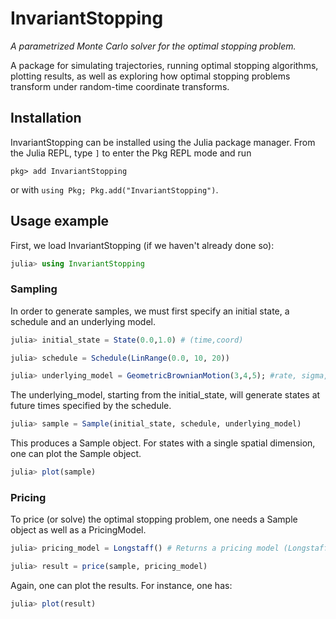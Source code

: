 # InvariantStopping

*A parametrized Monte Carlo solver for the optimal stopping problem.*

A package for simulating trajectories, running optimal stopping algorithms, plotting results, as well as exploring how optimal stopping problems transform under random-time coordinate transforms.


## Installation

InvariantStopping can be installed using the Julia package manager.
From the Julia REPL, type `]` to enter the Pkg REPL mode and run

```
pkg> add InvariantStopping
```
or with `using Pkg; Pkg.add("InvariantStopping")`.

## Usage example

First, we load InvariantStopping (if we haven't already done so):
```julia
julia> using InvariantStopping
```

### Sampling

In order to generate samples, we must first specify an initial state, a schedule and an underlying model.

```julia
julia> initial_state = State(0.0,1.0) # (time,coord)

julia> schedule = Schedule(LinRange(0.0, 10, 20)) 

julia> underlying_model = GeometricBrownianMotion(3,4,5); #rate, sigma, dividend
```

The underlying_model, starting from the initial_state, will generate states at future times specified by the schedule.

```julia
julia> sample = Sample(initial_state, schedule, underlying_model)
```
This produces a Sample object. For states with a single spatial dimension, one can plot the Sample object.

```julia
julia> plot(sample)
```

### Pricing

To price (or solve) the optimal stopping problem, one needs a Sample object as well as a PricingModel.

```julia
julia> pricing_model = Longstaff() # Returns a pricing model (Longstaff approach) set with default settings

julia> result = price(sample, pricing_model)
```

Again, one can plot the results. For instance, one has:
```julia
julia> plot(result)
```





